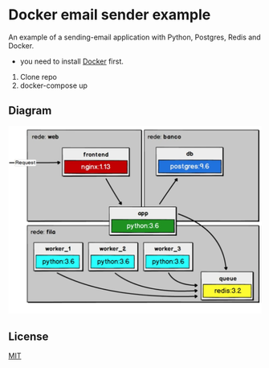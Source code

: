 # Docker email sender example 

An example of a sending-email application with Python, Postgres, Redis and Docker.

* you need to install [Docker](https://www.docker.com/get-started) first.

1. Clone repo
2. docker-compose up

## Diagram
![Diagram](https://github.com/luiz-ortega/docker-email-worker/blob/master/diagram.png)

## License
[MIT](https://choosealicense.com/licenses/mit/)
